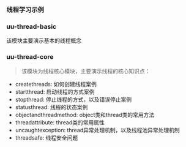 ### 线程学习示例

### uu-thread-basic
该模块主要演示基本的线程概念
### uu-thread-core
> 该模块为线程核心模块，主要演示线程的核心知识点：
>
- createthreads: 如何创建线程案例
- startthread: 启动线程的方式案例
- stopthread: 停止线程的方式，以及错误停止案例
- statusthread: 线程的状态案例
- objectandthreadmethod: object类和thread类的常用方法
- threadattribute: thread类的常用属性
- uncaughtexception: thread异常处理机制，以及线程池异常处理机制
- threadsafe: 线程安全问题
